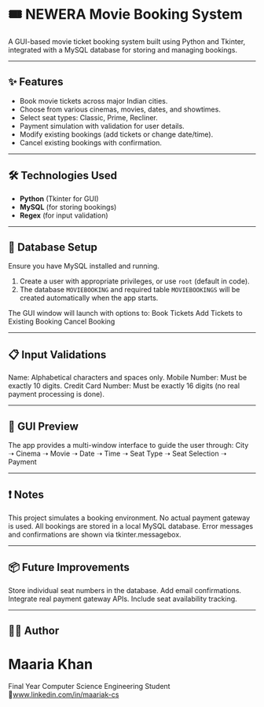 # 🎟️ NEWERA Movie Booking System

A GUI-based movie ticket booking system built using Python and Tkinter, integrated with a MySQL database for storing and managing bookings.

---

## ✨ Features
* Book movie tickets across major Indian cities.
* Choose from various cinemas, movies, dates, and showtimes.
* Select seat types: Classic, Prime, Recliner.
* Payment simulation with validation for user details.
* Modify existing bookings (add tickets or change date/time).
* Cancel existing bookings with confirmation.

---

## 🛠️ Technologies Used
* **Python** (Tkinter for GUI)
* **MySQL** (for storing bookings)
* **Regex** (for input validation)

---

## 💾 Database Setup
Ensure you have MySQL installed and running.
1. Create a user with appropriate privileges, or use `root` (default in code).
2. The database `MOVIEBOOKING` and required table `MOVIEBOOKINGS` will be created automatically when the app starts.

The GUI window will launch with options to:
Book Tickets
Add Tickets to Existing Booking
Cancel Booking

---

## 📋 Input Validations
Name: Alphabetical characters and spaces only.
Mobile Number: Must be exactly 10 digits.
Credit Card Number: Must be exactly 16 digits (no real payment processing is done).

---

## 📸 GUI Preview
The app provides a multi-window interface to guide the user through:
City ➝ Cinema ➝ Movie ➝ Date ➝ Time ➝ Seat Type ➝ Seat Selection ➝ Payment

---

## ❗ Notes
This project simulates a booking environment. No actual payment gateway is used.
All bookings are stored in a local MySQL database.
Error messages and confirmations are shown via tkinter.messagebox.

---

## 📦 Future Improvements
Store individual seat numbers in the database.
Add email confirmations.
Integrate real payment gateway APIs.
Include seat availability tracking.

---

## 🙋‍♀️ Author
# Maaria Khan
Final Year Computer Science Engineering Student
🔗www.linkedin.com/in/maariak-cs



